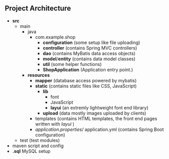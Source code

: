 ## Project Architecture

- **src**
  - main
    - java
      - com.example.shop
        - **configuration** (some setup like file uploading)
        - **controller** (contains Spring MVC controllers)
        - **dao** (contains MyBatis data access objects)
        - **model**/**entity** (contains data model classes)
        - **util** (some helper functions)
        - **ShopApplication** (Application entry point.)
    - **resources**
      - **mapper** (database access powered by mybatis)
      - **static** (contains static files like CSS, JavaScript)
        - **lib**
            - font
            - JavaScript
            - **layui** (an extremly lightweight font end library)
        - **upload** (data mostly images uploaded by clients)
      - templates (contains HTML templates, the front end pages written with *layui* )
      - *application.properties*/ application.yml (contains Spring Boot configuration)
  - test (test modules)
- maven script and config
- **.sql** MySQL setup 

